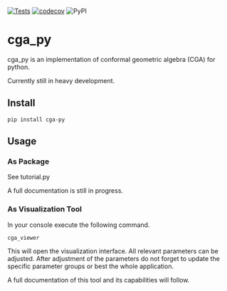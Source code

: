 [![Tests](https://github.com/physicspenguin/cga-py/actions/workflows/tests.yml/badge.svg)](https://github.com/physicspenguin/cga-py/actions/workflows/tests.yml)
[![codecov](https://codecov.io/gh/physicspenguin/cga-py/branch/master/graph/badge.svg?token=129CMVB1AQ)](https://codecov.io/gh/physicspenguin/cga-py)
![PyPI](https://img.shields.io/pypi/v/cga-py)

# cga_py

cga_py is an implementation of conformal geometric algebra (CGA) for python.

Currently still in heavy development.

## Install

```
pip install cga-py
```

## Usage

### As Package

See tutorial.py

A full documentation is still in progress.

### As Visualization Tool

In your console execute the following command.

```
cga_viewer
```

This will open the visualization interface.
All relevant parameters can be adjusted.
After adjustment of the parameters do not forget to update the specific parameter groups
or best the whole application.

A full documentation of this tool and its capabilities will follow.
